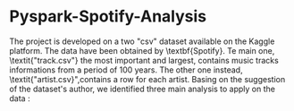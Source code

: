 # Pyspark-Spotify-Analysis
The project is developed on a two "csv" dataset available on the Kaggle platform. The data have been obtained by \textbf{Spotify}. Te main one, \textit{"track.csv"} the most important and largest, contains music tracks informations from a period of 100 years. The other one instead, \textit{"artist.csv}",contains a row for each artist. Basing on the suggestion of the dataset's author, we identified three main analysis to apply on the data : 
